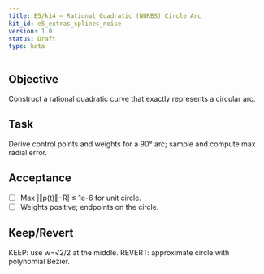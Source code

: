```yaml
---
title: E5/k14 — Rational Quadratic (NURBS) Circle Arc
kit_id: e5_extras_splines_noise
version: 1.0
status: Draft
type: kata
---
```

## Objective
Construct a rational quadratic curve that exactly represents a circular arc.
## Task
Derive control points and weights for a 90° arc; sample and compute max radial error.
## Acceptance
- [ ] Max |‖p(t)‖−R| ≤ 1e-6 for unit circle.
- [ ] Weights positive; endpoints on the circle.
## Keep/Revert
KEEP: use w=√2/2 at the middle. REVERT: approximate circle with polynomial Bezier.